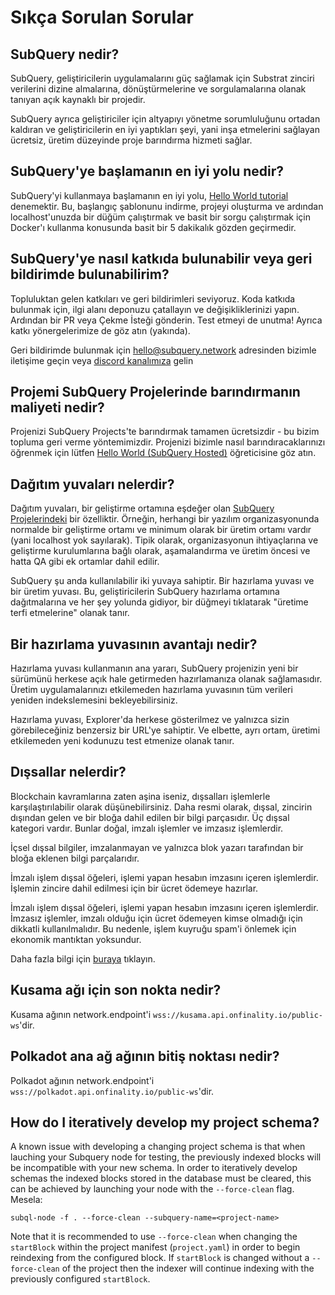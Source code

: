 # Sıkça Sorulan Sorular

## SubQuery nedir?

SubQuery, geliştiricilerin uygulamalarını güç sağlamak için Substrat zinciri verilerini dizine almalarına, dönüştürmelerine ve sorgulamalarına olanak tanıyan açık kaynaklı bir projedir.

SubQuery ayrıca geliştiriciler için altyapıyı yönetme sorumluluğunu ortadan kaldıran ve geliştiricilerin en iyi yaptıkları şeyi, yani inşa etmelerini sağlayan ücretsiz, üretim düzeyinde proje barındırma hizmeti sağlar.

## SubQuery'ye başlamanın en iyi yolu nedir?

SubQuery'yi kullanmaya başlamanın en iyi yolu, [Hello World tutorial](../quickstart/helloworld-localhost.md) denemektir. Bu, başlangıç şablonunu indirme, projeyi oluşturma ve ardından localhost'unuzda bir düğüm çalıştırmak ve basit bir sorgu çalıştırmak için Docker'ı kullanma konusunda basit bir 5 dakikalık gözden geçirmedir.

## SubQuery'ye nasıl katkıda bulunabilir veya geri bildirimde bulunabilirim?

Topluluktan gelen katkıları ve geri bildirimleri seviyoruz. Koda katkıda bulunmak için, ilgi alanı deponuzu çatallayın ve değişikliklerinizi yapın. Ardından bir PR veya Çekme İsteği gönderin. Test etmeyi de unutma! Ayrıca katkı yönergelerimize de göz atın (yakında).

Geri bildirimde bulunmak için hello@subquery.network adresinden bizimle iletişime geçin veya [discord kanalımıza](https://discord.com/invite/78zg8aBSMG) gelin

## Projemi SubQuery Projelerinde barındırmanın maliyeti nedir?

Projenizi SubQuery Projects'te barındırmak tamamen ücretsizdir - bu bizim topluma geri verme yöntemimizdir. Projenizi bizimle nasıl barındıracaklarınızı öğrenmek için lütfen [Hello World (SubQuery Hosted)](../quickstart/helloworld-hosted.md) öğreticisine göz atın.

## Dağıtım yuvaları nelerdir?

Dağıtım yuvaları, bir geliştirme ortamına eşdeğer olan [SubQuery Projelerindeki](https://project.subquery.network) bir özelliktir. Örneğin, herhangi bir yazılım organizasyonunda normalde bir geliştirme ortamı ve minimum olarak bir üretim ortamı vardır (yani localhost yok sayılarak). Tipik olarak, organizasyonun ihtiyaçlarına ve geliştirme kurulumlarına bağlı olarak, aşamalandırma ve üretim öncesi ve hatta QA gibi ek ortamlar dahil edilir.

SubQuery şu anda kullanılabilir iki yuvaya sahiptir. Bir hazırlama yuvası ve bir üretim yuvası. Bu, geliştiricilerin SubQuery hazırlama ortamına dağıtmalarına ve her şey yolunda gidiyor, bir düğmeyi tıklatarak "üretime terfi etmelerine" olanak tanır.

## Bir hazırlama yuvasının avantajı nedir?

Hazırlama yuvası kullanmanın ana yararı, SubQuery projenizin yeni bir sürümünü herkese açık hale getirmeden hazırlamanıza olanak sağlamasıdır. Üretim uygulamalarınızı etkilemeden hazırlama yuvasının tüm verileri yeniden indekslemesini bekleyebilirsiniz.

Hazırlama yuvası, Explorer'da herkese gösterilmez ve yalnızca sizin görebileceğiniz benzersiz bir URL'ye sahiptir. Ve elbette, ayrı ortam, üretimi etkilemeden yeni kodunuzu test etmenize olanak tanır.

## Dışsallar nelerdir?

Blockchain kavramlarına zaten aşina iseniz, dışsalları işlemlerle karşılaştırılabilir olarak düşünebilirsiniz. Daha resmi olarak, dışsal, zincirin dışından gelen ve bir bloğa dahil edilen bir bilgi parçasıdır. Üç dışsal kategori vardır. Bunlar doğal, imzalı işlemler ve imzasız işlemlerdir.

İçsel dışsal bilgiler, imzalanmayan ve yalnızca blok yazarı tarafından bir bloğa eklenen bilgi parçalarıdır.

İmzalı işlem dışsal öğeleri, işlemi yapan hesabın imzasını içeren işlemlerdir. İşlemin zincire dahil edilmesi için bir ücret ödemeye hazırlar.

İmzalı işlem dışsal öğeleri, işlemi yapan hesabın imzasını içeren işlemlerdir. İmzasız işlemler, imzalı olduğu için ücret ödemeyen kimse olmadığı için dikkatli kullanılmalıdır. Bu nedenle, işlem kuyruğu spam'i önlemek için ekonomik mantıktan yoksundur.

Daha fazla bilgi için [buraya](https://substrate.dev/docs/en/knowledgebase/learn-substrate/extrinsics) tıklayın.

## Kusama ağı için son nokta nedir?

Kusama ağının network.endpoint'i `wss://kusama.api.onfinality.io/public-ws`'dir.

## Polkadot ana ağ ağının bitiş noktası nedir?

Polkadot ağının network.endpoint'i `wss://polkadot.api.onfinality.io/public-ws`'dir.

## How do I iteratively develop my project schema?

A known issue with developing a changing project schema is that when lauching your Subquery node for testing, the previously indexed blocks will be incompatible with your new schema. In order to iteratively develop schemas the indexed blocks stored in the database must be cleared, this can be achieved by launching your node with the `--force-clean` flag. Mesela:

```shell
subql-node -f . --force-clean --subquery-name=<project-name>
```

Note that it is recommended to use `--force-clean` when changing the `startBlock` within the project manifest (`project.yaml`) in order to begin reindexing from the configured block. If `startBlock` is changed without a `--force-clean` of the project then the indexer will continue indexing with the previously configured `startBlock`.